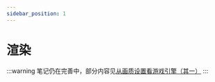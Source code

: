 ```yaml
---
sidebar_position: 1
---
```


# 渲染

:::warning
笔记仍在完善中，部分内容见[从画质设置看游戏引擎（其一）](/blog/GameEngineer1)
:::